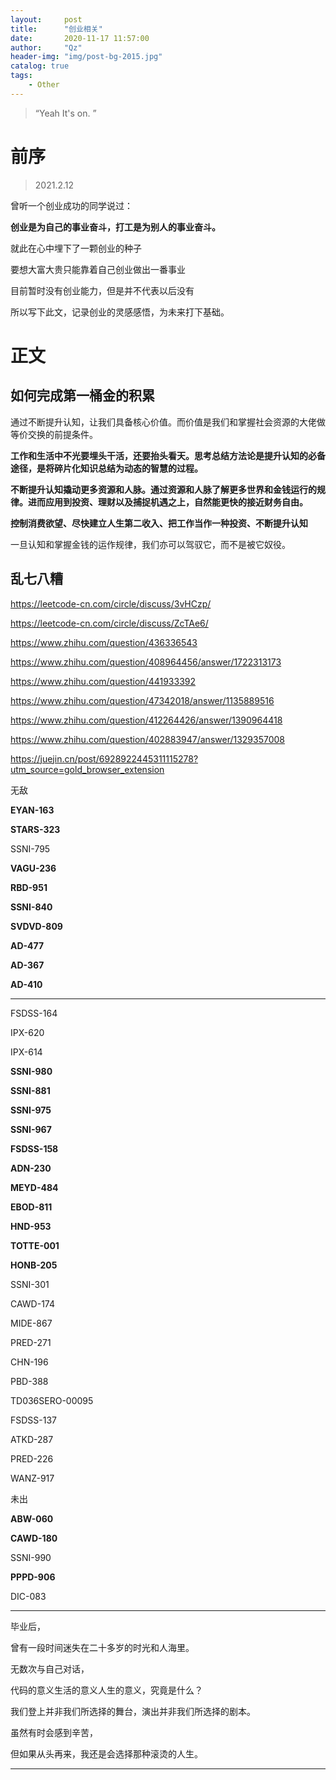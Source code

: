 ```yaml
---
layout:     post
title:      "创业相关"
date:       2020-11-17 11:57:00
author:     "Qz"
header-img: "img/post-bg-2015.jpg"
catalog: true
tags:
    - Other
---
```


> “Yeah It's on. ”
>



# 前序

> 2021.2.12 

曾听一个创业成功的同学说过：

**创业是为自己的事业奋斗，打工是为别人的事业奋斗。**

就此在心中埋下了一颗创业的种子

要想大富大贵只能靠着自己创业做出一番事业

目前暂时没有创业能力，但是并不代表以后没有

所以写下此文，记录创业的灵感感悟，为未来打下基础。






# 正文





## **如何完成第一桶金的积累**

通过不断提升认知，让我们具备核心价值。而价值是我们和掌握社会资源的大佬做等价交换的前提条件。



**工作和生活中不光要埋头干活，还要抬头看天。思考总结方法论是提升认知的必备途径，是将碎片化知识总结为动态的智慧的过程。**



**不断提升认知撬动更多资源和人脉。通过资源和人脉了解更多世界和金钱运行的规律。进而应用到投资、理财以及捕捉机遇之上，自然能更快的接近财务自由。**



**控制消费欲望、尽快建立人生第二收入、把工作当作一种投资、不断提升认知**



一旦认知和掌握金钱的运作规律，我们亦可以驾驭它，而不是被它奴役。





## 乱七八糟



https://leetcode-cn.com/circle/discuss/3vHCzp/

https://leetcode-cn.com/circle/discuss/ZcTAe6/

https://www.zhihu.com/question/436336543

https://www.zhihu.com/question/408964456/answer/1722313173

https://www.zhihu.com/question/441933392

https://www.zhihu.com/question/47342018/answer/1135889516

https://www.zhihu.com/question/412264426/answer/1390964418

https://www.zhihu.com/question/402883947/answer/1329357008

https://juejin.cn/post/6928922445311115278?utm_source=gold_browser_extension



无敌

**EYAN-163**

**STARS-323**

SSNI-795

**VAGU-236**

**RBD-951** 

**SSNI-840**

**SVDVD-809**

**AD-477**

**AD-367**

**AD-410**



---



FSDSS-164

IPX-620

IPX-614

**SSNI-980**

**SSNI-881**

**SSNI-975**

**SSNI-967**

**FSDSS-158**

**ADN-230**

**MEYD-484**

**EBOD-811**

**HND-953**

**TOTTE-001**

**HONB-205**

SSNI-301

CAWD-174

MIDE-867

PRED-271

CHN-196

PBD-388

TD036SERO-00095

FSDSS-137

ATKD-287

PRED-226

WANZ-917





未出

**ABW-060**

**CAWD-180**

SSNI-990

**PPPD-906**

DIC-083





----

毕业后，

曾有一段时间迷失在二十多岁的时光和人海里。

无数次与自己对话，

代码的意义生活的意义人生的意义，究竟是什么？

我们登上并非我们所选择的舞台，演出并非我们所选择的剧本。

虽然有时会感到辛苦，

但如果从头再来，我还是会选择那种滚烫的人生。

---







